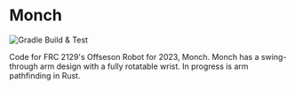# Monch
![Gradle Build & Test](https://github.com/SouthwestRoboticsProgramming/2023_Main_Robot/actions/workflows/on_pr.yml/badge.svg)

Code for FRC 2129's Offseson Robot for 2023, Monch. Monch has a swing-through arm design with a fully rotatable wrist. In progress is arm pathfinding in Rust.

